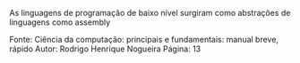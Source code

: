 As linguagens de programação de baixo nível surgiram como abstrações de linguagens como assembly

Fonte: Ciência da computação: principais e fundamentais: manual breve, rápido
Autor: Rodrigo Henrique Nogueira
Página: 13